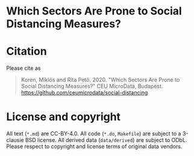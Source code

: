# Which Sectors Are Prone to Social Distancing Measures?

# Citation
Please cite as 

> Koren, Miklós and Rita Pető. 2020. "Which Sectors Are Prone to Social Distancing Measures?" CEU MicroData, Budapest. https://github.com/ceumicrodata/social-distancing

# License and copyright
All text (`*.md`) are CC-BY-4.0. All code (`*.do`, `Makefile`) are subject to a 3-clausie BSD license. All derived data (`data/derived`) are subject to ODbL. Please respect to copyright and license terms of original data vendors.